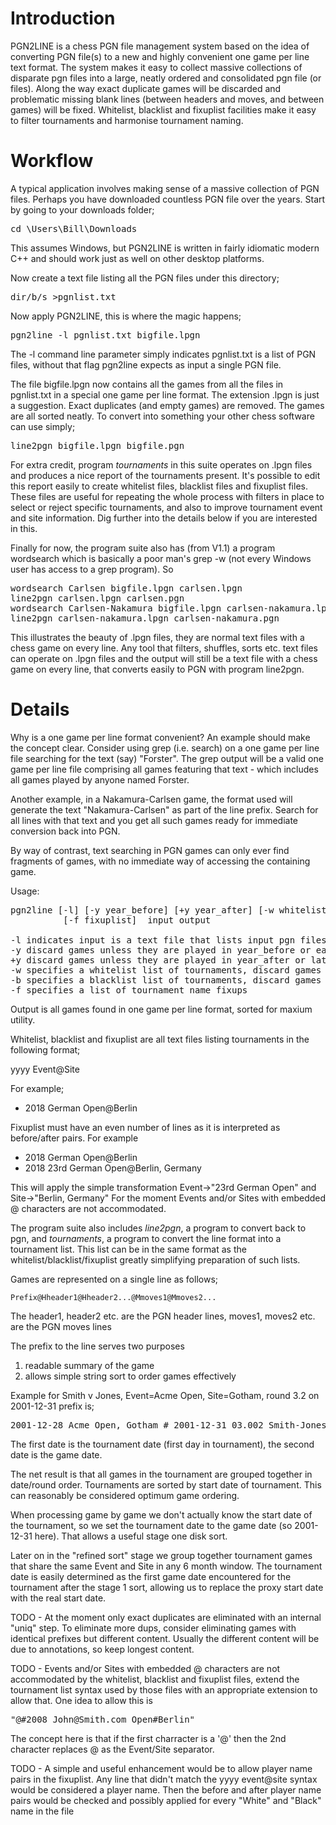 Introduction
============

PGN2LINE is a chess PGN file management system based on the idea of converting PGN file(s)
to a new and highly convenient one game per line text format. The system makes
it easy to collect massive collections of disparate pgn files into a large,
neatly ordered and consolidated pgn file (or files). Along the way exact
duplicate games will be discarded and problematic missing blank lines (between
headers and moves, and between games) will be fixed. Whitelist, blacklist and
fixuplist facilities make it easy to filter tournaments and harmonise
tournament naming.

Workflow
========

A typical application involves making sense of a massive collection of PGN files.
Perhaps you have downloaded countless PGN file over the years. Start by going to
your downloads folder;

<pre>
cd \Users\Bill\Downloads
</pre>

This assumes Windows, but PGN2LINE is written in fairly idiomatic modern C++ and
should work just as well on other desktop platforms.

Now create a text file listing all the PGN files under this directory;

<pre>
dir/b/s >pgnlist.txt
</pre>

Now apply PGN2LINE, this is where the magic happens;

<pre>
pgn2line -l pgnlist.txt bigfile.lpgn
</pre>

The -l command line parameter simply indicates pgnlist.txt is a list of PGN
files, without that flag pgn2line expects as input a single PGN file.

The file bigfile.lpgn now contains all the games from all the files in pgnlist.txt
in a special one game per line format. The extension .lpgn is just a suggestion.
Exact duplicates (and empty games) are removed. The games are all sorted neatly.
To convert into something your other chess software can use simply;

<pre>
line2pgn bigfile.lpgn bigfile.pgn
</pre>

For extra credit, program *tournaments* in this suite operates on .lpgn files
and produces a nice report of the tournaments present. It's possible to edit
this report easily to create whitelist files, blacklist files and fixuplist
files. These files are useful for repeating the whole process with filters
in place to select or reject specific tournaments, and also to improve tournament
event and site information. Dig further into the details below if you are
interested in this.

Finally for now, the program suite also has (from V1.1) a program wordsearch
which is basically a poor man's grep -w (not every Windows user has access to
a grep program). So

<pre>
wordsearch Carlsen bigfile.lpgn carlsen.lpgn
line2pgn carlsen.lpgn carlsen.pgn
wordsearch Carlsen-Nakamura bigfile.lpgn carlsen-nakamura.lpgn
line2pgn carlsen-nakamura.lpgn carlsen-nakamura.pgn
</pre>

This illustrates the beauty of .lpgn files, they are normal text files with
a chess game on every line. Any tool that filters, shuffles, sorts etc. text
files can operate on .lpgn files and the output will still be a text file
with a chess game on every line, that converts easily to PGN with program
line2pgn.

Details
=======

Why is a one game per line format convenient? An example should make the concept
clear. Consider using grep (i.e. search) on a one game per line file searching
for the text (say) "Forster". The grep output will be a valid one game per line
file comprising all games featuring that text - which includes all games played
by anyone named Forster.

Another example, in a Nakamura-Carlsen game, the format used will generate the
text "Nakamura-Carlsen" as part of the line prefix. Search for all lines with
that text and you get all such games ready for immediate conversion back into PGN.

By way of contrast, text searching in PGN games can only ever find fragments of
games, with no immediate way of accessing the containing game.

Usage:

<pre>
pgn2line [-l] [-y year_before] [+y year_after] [-w whitelist | -b blacklist]
		  [-f fixuplist]  input output

-l indicates input is a text file that lists input pgn files (else input is a pgn file)
-y discard games unless they are played in year_before or earlier
+y discard games unless they are played in year_after or later
-w specifies a whitelist list of tournaments, discard games not from these tournaments
-b specifies a blacklist list of tournaments, discard games from these tournaments
-f specifies a list of tournament name fixups
</pre>

Output is all games found in one game per line format, sorted for maxium utility.

Whitelist, blacklist and fixuplist are all text files listing tournaments in the 
following format;

yyyy Event@Site

For example;

-	2018 German Open@Berlin

Fixuplist must have an even number of lines as it is interpreted as before/after pairs.
For example

-	2018 German Open@Berlin
-	2018 23rd German Open@Berlin, Germany

This will apply the simple transformation Event->"23rd German Open" and Site->"Berlin, Germany"
For the moment Events and/or Sites with embedded @ characters are not accommodated.

The program suite also includes *line2pgn*, a program to convert back to pgn, and *tournaments*,
a program to convert the line format into a tournament list. This list can be
in the same format as the whitelist/blacklist/fixuplist greatly simplifying preparation of
such lists.

Games are represented on a single line as follows;

	Prefix@Hheader1@Hheader2...@Mmoves1@Mmoves2...

The header1, header2 etc. are the PGN header lines, moves1, moves2 etc. are the PGN
moves lines

The prefix to the line serves two purposes
1) readable summary of the game
2) allows simple string sort to order games effectively

Example for Smith v Jones, Event=Acme Open, Site=Gotham, round 3.2 on 2001-12-31 prefix is;
<pre>
2001-12-28 Acme Open, Gotham # 2001-12-31 03.002 Smith-Jones
</pre>

The first date is the tournament date (first day in tournament), the second date is the
game date.

The net result is that all games in the tournament are grouped together in date/round
order. Tournaments are sorted by start date of tournament. This can reasonably be
considered optimum game ordering.

When processing game by game we don't actually know the start date of the tournament,
so we set the tournament date to the game date (so 2001-12-31 here). That allows a
useful stage one disk sort.

Later on in the "refined sort" stage we group together tournament games that share
the same Event and Site in any 6 month window. The tournament date is easily determined
as the first game date encountered for the tournament after the stage 1 sort, allowing
us to replace the proxy start date with the real start date.

TODO - At the moment only exact duplicates are eliminated with an internal "uniq" step.
To eliminate more dups, consider eliminating games with identical prefixes but different
content. Usually the different content will be due to annotations, so keep longest content.

TODO - Events and/or Sites with embedded @ characters are not accommodated by the
whitelist, blacklist and fixuplist files, extend the tournament list syntax used by
those files with an appropriate extension to allow that. One idea to allow this is
<pre>
"@#2008 John@Smith.com Open#Berlin"
</pre>
The concept here is that if the first charracter is a '@' then the 2nd character
replaces @ as the Event/Site separator.

TODO - A simple and useful enhancement would be to allow player name pairs in the
fixuplist.  Any line that didn't match the yyyy event@site syntax would be considered
a player name. Then the before and after player name pairs would be checked and
possibly applied for every "White" and "Black" name in the file
